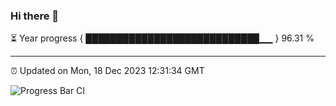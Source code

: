 ### Hi there 👋

⏳ Year progress { ████████████████████████████▁▁ } 96.31 %

---

⏰ Updated on Mon, 18 Dec 2023 12:31:34 GMT

![Progress Bar CI](https://github.com/liununu/liununu/workflows/Progress%20Bar%20CI/badge.svg)
